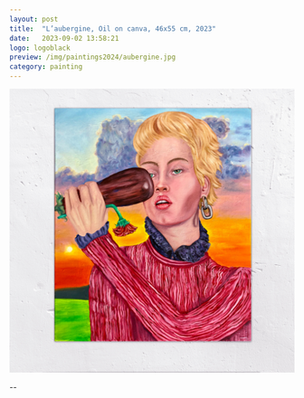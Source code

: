 ```yaml
---
layout: post
title:  "L’aubergine, Oil on canva, 46x55 cm, 2023"
date:   2023-09-02 13:58:21
logo: logoblack
preview: /img/paintings2024/aubergine.jpg
category: painting
---
```



![Picture 1](/img/paintings2024/aubergine.jpg) 

--







